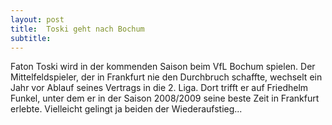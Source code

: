 ```yaml
---
layout: post
title:  Toski geht nach Bochum
subtitle:  
---
```


Faton Toski wird in der kommenden Saison beim VfL Bochum spielen. Der Mittelfeldspieler, der in Frankfurt nie den Durchbruch schaffte, wechselt ein Jahr vor Ablauf seines Vertrags in die 2. Liga. Dort trifft er auf Friedhelm Funkel, unter dem er in der Saison 2008/2009 seine beste Zeit in Frankfurt erlebte. Vielleicht gelingt ja beiden der Wiederaufstieg...


